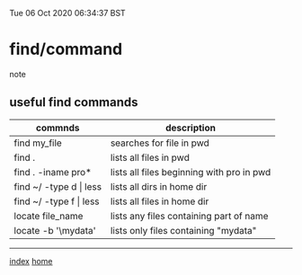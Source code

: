 Tue 06 Oct 2020 06:34:37 BST

# find/command
note
## useful find commands

| commnds                 | description                      |
| ----------------------- | -------------------------------- |
| find my_file            | searches for file in pwd         |
| find .                  | lists all files in pwd           |
| find . -iname pro\*     | lists all files beginning with pro in pwd |
| find ~/ -type d \| less | lists all dirs in home dir    |
| find ~/ -type f \| less | lists all files in home dir   |
| locate file_name        | lists any files containing part of name
| locate -b '\mydata'     | lists only files containing "mydata" |
___
[index](./index-file.md)
[home](./home.md) 


